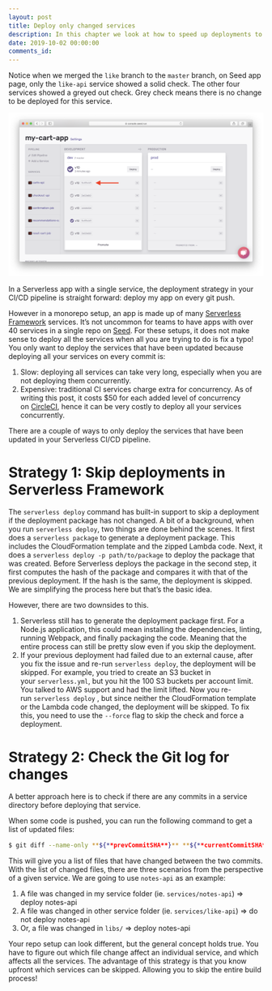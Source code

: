 ```yaml
---
layout: post
title: Deploy only changed services
description: In this chapter we look at how to speed up deployments to our monorepo Serverless app by only redeploying the services that have been updated. We can do this by relying on the check Serverless Framework does. Or by looking at the Git log for the directories that have been updated.
date: 2019-10-02 00:00:00
comments_id: 
---
```


Notice when we merged the `like` branch to the `master` branch, on Seed app page, only the `like-api` service showed a solid check. The other four services showed a greyed out check. Grey check means there is no change to be deployed for this service.

![](/assets/best-practices/deploy-only-changed-services-1.png)

In a Serverless app with a single service, the deployment strategy in your CI/CD pipeline is straight forward: deploy my app on every git push.

However in a monorepo setup, an app is made up of many [Serverless Framework](https://serverless.com/) services. It’s not uncommon for teams to have apps with over 40 services in a single repo on [Seed](https://seed.run/). For these setups, it does not make sense to deploy all the services when all you are trying to do is fix a typo! You only want to deploy the services that have been updated because deploying all your services on every commit is:

1. Slow: deploying all services can take very long, especially when you are not deploying them concurrently.
2. Expensive: traditional CI services charge extra for concurrency. As of writing this post, it costs $50 for each added level of concurrency on [CircleCI](https://circleci.com/), hence it can be very costly to deploy all your services concurrently.

There are a couple of ways to only deploy the services that have been updated in your Serverless CI/CD pipeline.

# Strategy 1: Skip deployments in Serverless Framework

The `serverless deploy` command has built-in support to skip a deployment if the deployment package has not changed. A bit of a background, when you run `serverless deploy`, two things are done behind the scenes. It first does a `serverless package` to generate a deployment package. This includes the CloudFormation template and the zipped Lambda code. Next, it does a `serverless deploy -p path/to/package` to deploy the package that was created. Before Serverless deploys the package in the second step, it first computes the hash of the package and compares it with that of the previous deployment. If the hash is the same, the deployment is skipped. We are simplifying the process here but that’s the basic idea.

However, there are two downsides to this.

1. Serverless still has to generate the deployment package first. For a Node.js application, this could mean installing the dependencies, linting, running Webpack, and finally packaging the code. Meaning that the entire process can still be pretty slow even if you skip the deployment.
2. If your previous deployment had failed due to an external cause, after you fix the issue and re-run `serverless deploy`, the deployment will be skipped. For example, you tried to create an S3 bucket in your `serverless.yml`, but you hit the 100 S3 buckets per account limit. You talked to AWS support and had the limit lifted. Now you re-run `serverless deploy` , but since neither the CloudFormation template or the Lambda code changed, the deployment will be skipped. To fix this, you need to use the `--force` flag to skip the check and force a deployment.

# Strategy 2: Check the Git log for changes

A better approach here is to check if there are any commits in a service directory before deploying that service.

When some code is pushed, you can run the following command to get a list of updated files:
``` bash
$ git diff --name-only **${**prevCommitSHA**}** **${**currentCommitSHA**}**
```
This will give you a list of files that have changed between the two commits. With the list of changed files, there are three scenarios from the perspective of a given service. We are going to use `notes-api` as an example:

1. A file was changed in my service folder (ie. `services/notes-api`) ⇒ deploy notes-api
2. A file was changed in other service folder (ie. `services/like-api`) ⇒ do not deploy notes-api
3. Or, a file was changed in `libs/` ⇒ deploy notes-api

Your repo setup can look different, but the general concept holds true. You have to figure out which file change affect an individual service, and which affects all the services. The advantage of this strategy is that you know upfront which services can be skipped. Allowing you to skip the entire build process!

